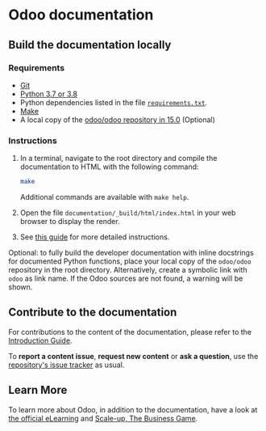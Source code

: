 # Odoo documentation

## Build the documentation locally

### Requirements

- [Git](https://www.odoo.com/documentation/15.0/contributing/documentation.html#install-git)
- [Python 3.7 or 3.8](https://www.odoo.com/documentation/15.0/contributing/documentation.html#python)
- Python dependencies listed in the file [`requirements.txt`](https://github.com/odoo/documentation/tree/15.0/requirements.txt).
- [Make](https://www.odoo.com/documentation/15.0/contributing/documentation.html#make)
- A local copy of the [odoo/odoo repository in 15.0](https://github.com/odoo/odoo/tree/15.0) (Optional)

### Instructions

1. In a terminal, navigate to the root directory and compile the documentation to HTML with the
   following command:

   ```sh
   make
   ```

   Additional commands are available with `make help`.

2. Open the file `documentation/_build/html/index.html` in your web browser to display the render.

3. See [this guide](https://www.odoo.com/documentation/15.0/contributing/documentation.html#preview-your-changes)
   for more detailed instructions.

Optional: to fully build the developer documentation with inline docstrings for documented Python
functions, place your local copy of the `odoo/odoo` repository in the root directory. Alternatively,
create a symbolic link with `odoo` as link name. If the Odoo sources are not found, a warning will
be shown.

## Contribute to the documentation

For contributions to the content of the documentation, please refer to the
[Introduction Guide](https://www.odoo.com/documentation/15.0/contributing/documentation.html).

To **report a content issue**, **request new content** or **ask a question**, use the
[repository's issue tracker](https://github.com/odoo/documentation-user/issues) as usual.

## Learn More

To learn more about Odoo, in addition to the documentation, have a look at
[the official eLearning](https://odoo.com/slides) and
[Scale-up, The Business Game](https://www.odoo.com/page/scale-up-business-game).
